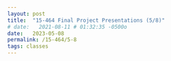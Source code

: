 ```yaml
---
layout: post
title:  "15-464 Final Project Presentations (5/8)"
# date:   2021-08-11 # 01:32:35 -0500o
date:   2023-05-08
permalink: /15-464/5-8
tags: classes
---
```

